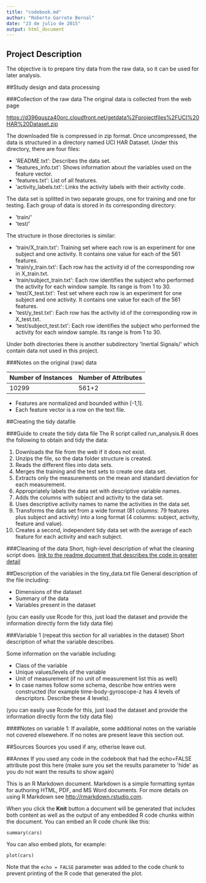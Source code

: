 ```yaml
---
title: "codebook.md"
author: "Roberto Garrote Bernal"
date: "23 de julio de 2015"
output: html_document
---
```


## Project Description
The objective is to prepare tiny data from the raw data, so it can be used for later analysis.

##Study design and data processing

###Collection of the raw data
The original data is collected from the web page

https://d396qusza40orc.cloudfront.net/getdata%2Fprojectfiles%2FUCI%20HAR%20Dataset.zip

The downloaded file is compressed in zip format.
Once uncompressed, the data is structured in a directory named UCI HAR Dataset. Under this directory, there are four files:
- 'README.txt': Describes the data set.
- 'features_info.txt': Shows information about the variables used on the feature vector.
- 'features.txt': List of all features.
- 'activity_labels.txt': Links the activity labels with their activity code.

The data set is splitted in two separate groups, one for training and one for testing. Each group of data is stored in its corresponding directory:
- 'train/'
- 'test/'

The structure in those directories is similar:
- 'train/X_train.txt': Training set where each row is an experiment for one subject and one activity. It contains one value for each of the 561 features.
- 'train/y_train.txt': Each row has the activity id of the corresponding row in X_train.txt.
- 'train/subject_train.txt': Each row identifies the subject who performed the activity for each window sample. Its range is from 1 to 30. 
- 'test/X_test.txt': Test set where each row is an experiment for one subject and one activity. It contains one value for each of the 561 features.
- 'test/y_test.txt': Each row has the activity id of the corresponding row in X_test.txt.
- 'test/subject_test.txt': Each row identifies the subject who performed the activity for each window sample. Its range is from 1 to 30. 

Under both directories there is another subdirectory 'Inertial Signals/' which contain data not used in this project. 

###Notes on the original (raw) data 

Number of Instances | Number of Attributes
--------------------|----------------------
              10299 |                561+2


- Features are normalized and bounded within [-1,1].
- Each feature vector is a row on the text file.

##Creating the tidy datafile

###Guide to create the tidy data file
The R script called run_analysis.R does the following to obtain and tidy the data:

1. Downloads the file from the web if it does not exist.
2. Unzips the file, so the data folder structure is created.
2. Reads the different files into data sets.
3. Merges the training and the test sets to create one data set.
2. Extracts only the measurements on the mean and standard deviation for each measurement. 
3. Appropriately labels the data set with descriptive variable names. 
4. Adds the columns with subject and activity to the data set.
5. Uses descriptive activity names to name the activities in the data set.
6. Transforms the data set from a wide format (81 columns: 79 features plus subject and activity) into a long format (4 columns: subject, activity, feature and value).
7. Creates a second, independent tidy data set with the average of each feature for each activity and each subject.


###Cleaning of the data
Short, high-level description of what the cleaning script does. [link to the readme document that describes the code in greater detail](README.md)

##Description of the variables in the tiny_data.txt file
General description of the file including:
 - Dimensions of the dataset
 - Summary of the data
 - Variables present in the dataset

(you can easily use Rcode for this, just load the dataset and provide the information directly form the tidy data file)

###Variable 1 (repeat this section for all variables in the dataset)
Short description of what the variable describes.

Some information on the variable including:
 - Class of the variable
 - Unique values/levels of the variable
 - Unit of measurement (if no unit of measurement list this as well)
 - In case names follow some schema, describe how entries were constructed (for example time-body-gyroscope-z has 4 levels of descriptors. Describe these 4 levels). 

(you can easily use Rcode for this, just load the dataset and provide the information directly form the tidy data file)

####Notes on variable 1:
If available, some additional notes on the variable not covered elsewehere. If no notes are present leave this section out.

##Sources
Sources you used if any, otherise leave out.

##Annex
If you used any code in the codebook that had the echo=FALSE attribute post this here (make sure you set the results parameter to 'hide' as you do not want the results to show again)

This is an R Markdown document. Markdown is a simple formatting syntax for authoring HTML, PDF, and MS Word documents. For more details on using R Markdown see <http://rmarkdown.rstudio.com>.

When you click the **Knit** button a document will be generated that includes both content as well as the output of any embedded R code chunks within the document. You can embed an R code chunk like this:

```{r}
summary(cars)
```

You can also embed plots, for example:

```{r, echo=FALSE}
plot(cars)
```

Note that the `echo = FALSE` parameter was added to the code chunk to prevent printing of the R code that generated the plot.
